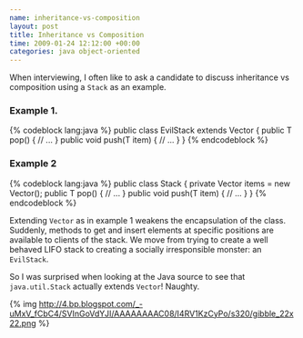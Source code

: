 ```yaml
---
name: inheritance-vs-composition
layout: post
title: Inheritance vs Composition
time: 2009-01-24 12:12:00 +00:00
categories: java object-oriented
---
```


When interviewing, I often like to ask a candidate to discuss inheritance vs composition using a `Stack` as an example.
  

### Example 1.

{% codeblock lang:java %}
public class EvilStack<T> extends Vector<T> {
    public T pop() {
        // ...
    }
    public void push(T item) {
        // ...
    }
}
{% endcodeblock %}


### Example 2

{% codeblock lang:java %}
public class Stack<T> {
    private Vector<T> items = new Vector<T>();
    public T pop() {
        // ...
    }
    public void push(T item) {
        // ...
    }
}
{% endcodeblock %}


  
Extending `Vector` as in example 1 weakens the encapsulation of the class.
Suddenly, methods to get and insert elements at specific positions are
available to clients of the stack. We move from trying to create a well
behaved LIFO stack to creating a socially irresponsible monster: an `EvilStack`.

  
So I was surprised when looking at the Java source to see that
`java.util.Stack` actually extends `Vector`! Naughty.

  
{% img http://4.bp.blogspot.com/_-uMxV_fCbC4/SVInGoVdYJI/AAAAAAAAC08/I4RV1KzCyPo/s320/gibble_22x22.png %}

